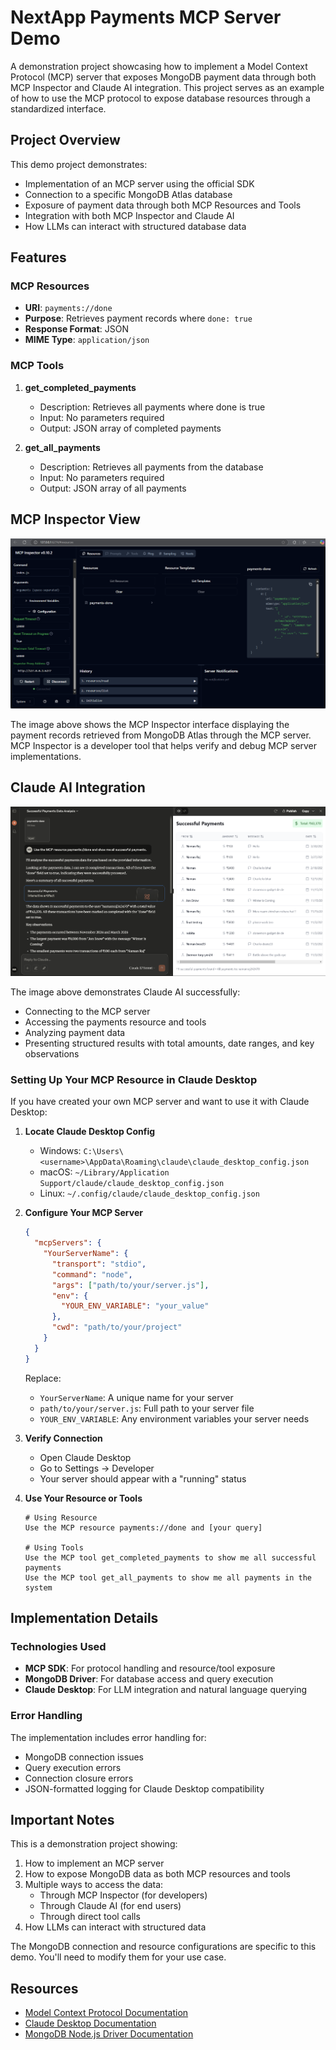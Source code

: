 # NextApp Payments MCP Server Demo

A demonstration project showcasing how to implement a Model Context Protocol (MCP) server that exposes MongoDB payment data through both MCP Inspector and Claude AI integration. This project serves as an example of how to use the MCP protocol to expose database resources through a standardized interface.

## Project Overview

This demo project demonstrates:

- Implementation of an MCP server using the official SDK
- Connection to a specific MongoDB Atlas database
- Exposure of payment data through both MCP Resources and Tools
- Integration with both MCP Inspector and Claude AI
- How LLMs can interact with structured database data

## Features

### MCP Resources

- **URI**: `payments://done`
- **Purpose**: Retrieves payment records where `done: true`
- **Response Format**: JSON
- **MIME Type**: `application/json`

### MCP Tools

1. **get_completed_payments**

   - Description: Retrieves all payments where done is true
   - Input: No parameters required
   - Output: JSON array of completed payments

2. **get_all_payments**
   - Description: Retrieves all payments from the database
   - Input: No parameters required
   - Output: JSON array of all payments

## MCP Inspector View

![MCP Inspector showing payment records](mcp_inspector.png)

The image above shows the MCP Inspector interface displaying the payment records retrieved from MongoDB Atlas through the MCP server. MCP Inspector is a developer tool that helps verify and debug MCP server implementations.

## Claude AI Integration

![Claude LLM Result](claude_llm_result.png)

The image above demonstrates Claude AI successfully:

- Connecting to the MCP server
- Accessing the payments resource and tools
- Analyzing payment data
- Presenting structured results with total amounts, date ranges, and key observations

### Setting Up Your MCP Resource in Claude Desktop

If you have created your own MCP server and want to use it with Claude Desktop:

1. **Locate Claude Desktop Config**

   - Windows: `C:\Users\<username>\AppData\Roaming\claude\claude_desktop_config.json`
   - macOS: `~/Library/Application Support/claude/claude_desktop_config.json`
   - Linux: `~/.config/claude/claude_desktop_config.json`

2. **Configure Your MCP Server**

   ```json
   {
     "mcpServers": {
       "YourServerName": {
         "transport": "stdio",
         "command": "node",
         "args": ["path/to/your/server.js"],
         "env": {
           "YOUR_ENV_VARIABLE": "your_value"
         },
         "cwd": "path/to/your/project"
       }
     }
   }
   ```

   Replace:

   - `YourServerName`: A unique name for your server
   - `path/to/your/server.js`: Full path to your server file
   - `YOUR_ENV_VARIABLE`: Any environment variables your server needs

3. **Verify Connection**

   - Open Claude Desktop
   - Go to Settings → Developer
   - Your server should appear with a "running" status

4. **Use Your Resource or Tools**

   ```
   # Using Resource
   Use the MCP resource payments://done and [your query]

   # Using Tools
   Use the MCP tool get_completed_payments to show me all successful payments
   Use the MCP tool get_all_payments to show me all payments in the system
   ```

## Implementation Details

### Technologies Used

- **MCP SDK**: For protocol handling and resource/tool exposure
- **MongoDB Driver**: For database access and query execution
- **Claude Desktop**: For LLM integration and natural language querying

### Error Handling

The implementation includes error handling for:

- MongoDB connection issues
- Query execution errors
- Connection closure errors
- JSON-formatted logging for Claude Desktop compatibility

## Important Notes

This is a demonstration project showing:

1. How to implement an MCP server
2. How to expose MongoDB data as both MCP resources and tools
3. Multiple ways to access the data:
   - Through MCP Inspector (for developers)
   - Through Claude AI (for end users)
   - Through direct tool calls
4. How LLMs can interact with structured data

The MongoDB connection and resource configurations are specific to this demo. You'll need to modify them for your use case.

## Resources

- [Model Context Protocol Documentation](https://modelcontextprotocol.io/)
- [Claude Desktop Documentation](https://claude.ai/docs)
- [MongoDB Node.js Driver Documentation](https://mongodb.github.io/node-mongodb-native/)
